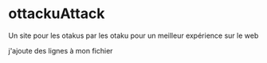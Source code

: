 # ottackuAttack
Un site pour les otakus par les otaku pour un meilleur expérience sur le web

j'ajoute des lignes à mon fichier
